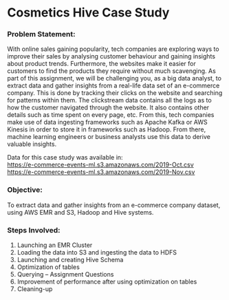 # Cosmetics Hive Case Study

### Problem Statement:

With online sales gaining popularity, tech companies are exploring ways to improve their sales by analysing customer behaviour and gaining insights about product trends. Furthermore, the websites make it easier for customers to find the products they require without much scavenging. As part of this assignment, we will be challenging you, 
as a big data analyst, to extract data and gather insights from a real-life data set of an e-commerce company. This is done by tracking their clicks on the website and searching for patterns within them. The clickstream data contains all the logs as to how the customer navigated through the website. It also contains other details such as time spent on every page, etc. From this, tech companies make use of data ingesting frameworks such as Apache Kafka or AWS Kinesis in order to store it in frameworks such as Hadoop. From there, machine learning engineers or business analysts use this data to derive valuable insights. 

Data for this case study was available in: <br>
https://e-commerce-events-ml.s3.amazonaws.com/2019-Oct.csv <br>
https://e-commerce-events-ml.s3.amazonaws.com/2019-Nov.csv <br>

### Objective:

To extract data and gather insights from an e-commerce company dataset, using AWS EMR and S3, Hadoop and Hive systems.

### Steps Involved:
1. Launching an EMR Cluster
2. Loading the data into S3 and ingesting the data to HDFS
3. Launching and creating Hive Schema 
4. Optimization of tables
5. Querying – Assignment Questions
6. Improvement of performance after using optimization on tables
7. Cleaning-up
